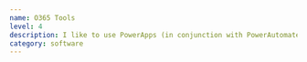 ```yaml
---
name: O365 Tools
level: 4
description: I like to use PowerApps (in conjunction with PowerAutomate) whenever I need a simple, quick software solution. It's especially useful when it needs to be mobile. 
category: software   
---
```


